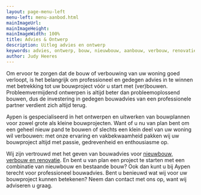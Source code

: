 ```yaml
---
layout: page-menu-left
menu-left: menu-aanbod.html
mainImageUrl:
mainImageHeight:
mainImageWidth: 100%
title: Advies & Ontwerp
description: Uitleg advies en ontwerp
keywords: advies, ontwerp, bouw, nieuwbouw, aanbouw, verbouw, renovatie, bouwadvies, bouwproject
author: Judy Heeres
---
```

Om ervoor te zorgen dat de bouw of verbouwing van uw woning goed verloopt, is het belangrijk om professioneel en gedegen advies in te winnen met betrekking tot uw bouwproject vóór u start met (ver)bouwen. Probleemvermijdend ontwerpen is altijd beter dan probleemoplossend bouwen, dus de investering in gedegen bouwadvies van een professionele partner verdient zich altijd terug.

Aypen is gespecialiseerd in het ontwerpen en uitwerken van bouwplannen voor zowel grote als kleine bouwprojecten. Want of u nu van plan bent om een geheel nieuw pand te bouwen of slechts een klein deel van uw woning wil verbouwen: met onze ervaring en vakbekwaamheid pakken wij uw bouwproject altijd met passie, gedrevenheid en enthousiasme op.

Wij zijn vertrouwd met het geven van bouwadvies voor <a href="/aanbouw_verbouw">nieuwbouw, verbouw en renovatie</a>. En bent u van plan een project te starten met een combinatie van nieuwbouw en bestaande bouw? Ook dan kunt u bij Aypen terecht voor professioneel bouwadvies. Bent u benieuwd wat wij voor uw bouwproject kunnen betekenen? Neem dan contact met ons op, want wij adviseren u graag.
